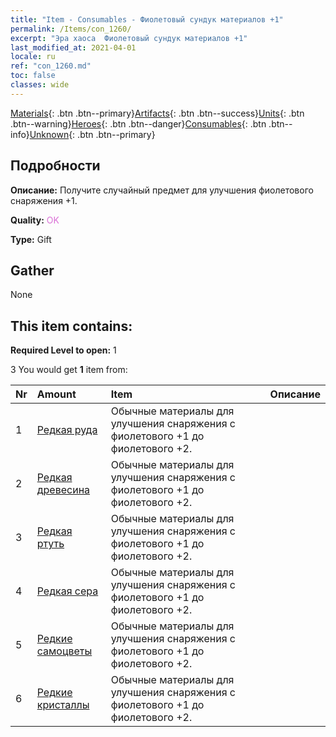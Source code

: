 ```yaml
---
title: "Item - Consumables - Фиолетовый сундук материалов +1"
permalink: /Items/con_1260/
excerpt: "Эра хаоса  Фиолетовый сундук материалов +1"
last_modified_at: 2021-04-01
locale: ru
ref: "con_1260.md"
toc: false
classes: wide
---
```

 [Materials](/ru/Items/){: .btn .btn--primary}[Artifacts](/ru/Items/Artifacts/){: .btn .btn--success}[Units](/ru/Items/Units/){: .btn .btn--warning}[Heroes](/ru/Items/Heroes/){: .btn .btn--danger}[Consumables](/ru/Items/Consumables/){: .btn .btn--info}[Unknown](/ru/Items/Unknown/){: .btn .btn--primary}

## Подробности
 **Описание:** Получите случайный предмет для улучшения фиолетового снаряжения +1.

 **Quality:** <span style="color: #DA70D6">OK</span>

 **Type:** Gift

## Gather

  None

## This item contains:

 **Required Level to open:** 1

 3 You would get **1** item  from:

  | Nr | Amount |     Item    | Описание |
  |:---|:-------|:------------|:-----------:|
  | 1 | [Редкая руда](/ru/Items/mat_40/) | Обычные материалы для улучшения снаряжения c фиолетового +1 до фиолетового +2. | 
  | 2 | [Редкая древесина](/ru/Items/mat_41/) | Обычные материалы для улучшения снаряжения c фиолетового +1 до фиолетового +2. | 
  | 3 | [Редкая ртуть](/ru/Items/mat_42/) | Обычные материалы для улучшения снаряжения c фиолетового +1 до фиолетового +2. | 
  | 4 | [Редкая сера](/ru/Items/mat_43/) | Обычные материалы для улучшения снаряжения c фиолетового +1 до фиолетового +2. | 
  | 5 | [Редкие самоцветы](/ru/Items/mat_44/) | Обычные материалы для улучшения снаряжения c фиолетового +1 до фиолетового +2. | 
  | 6 | [Редкие кристаллы](/ru/Items/mat_45/) | Обычные материалы для улучшения снаряжения c фиолетового +1 до фиолетового +2. | 
